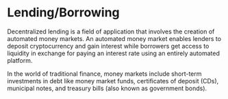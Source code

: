 # Lending/Borrowing

Decentralized lending is a field of application that involves the creation of automated money markets. An automated money market enables lenders to deposit cryptocurrency and gain interest while borrowers get access to liquidity in exchange for paying an interest rate using an entirely automated platform.

In the world of traditional finance, money markets include short-term investments in debt like money market funds, certificates of deposit \(CDs\), municipal notes, and treasury bills \(also known as government bonds\).

